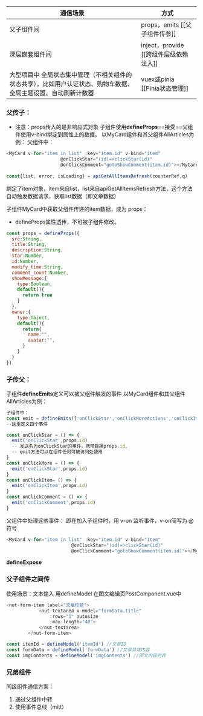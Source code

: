 
| 通信场景                                                     | 方式                           |
| -------------------------------------------------------- | ---------------------------- |
| 父子组件间                                                    | props，emits [[父子组件传参]]       |
| 深层嵌套组件间                                                  | inject，provide [[跨组件层级依赖注入]] |
| 大型项目中 全局状态集中管理（不相关组件的状态共享），比如用户认证状态、购物车数据、全局主题设置、自动刷新计数器 | vuex或pinia [[Pinia状态管理]]     |

### 父传子：
- 注意：props传入的是非响应式对象
子组件使用**defineProps**==接受==父组件使用v-bind绑定到属性上的数据。
以MyCard组件和其父组件AllArticles为例：
父组件中：
```js
<MyCard v-for="item in list" :key="item.id" v-bind="item"
                    @onClickStar="(id)=>clickStar(id)"
                    @onClickComment="gotoShowComment(item.id)"></MyCard>
                    
const{list, error, isLoading} = apiGetAllItemsRefresh(counterRef,q)
```
绑定了item对象，item来自list，list来自apiGetAllItemsRefresh方法，这个方法自动触发数据请求，获取list数据（即文章数据）

子组件MyCard中获取父组件传递的item数据，成为 props：
- defineProps属性透传，不可被子组件修改。
```js
const props = defineProps({
  src:String,
  title:String,
  description:String,
  star:Number,
  id:Number,
  modify_time:String,
  comment_count:Number,
  showMessage:{
    type:Boolean,
    default(){
      return true
    }
  },
  owner:{
    type:Object,
    default(){
      return{
        name:"",
        avatar:"",
      }
    }
  }
})
```
### 子传父：
子组件**defineEmits**定义可以被父组件触发的事件
以MyCard组件和其父组件AllArticles为例：
```js
子组件中：
const emit = defineEmits(['onClickStar','onClickMoreActions','onClickItem','onClickComment'])
--这里定义四个事件

const onClickStar = () => {
  emit('onClickStar',props.id) 
  -- 发送名为onClickStar的事件，携带数据props.id, 
  -- emit方法可以在组件任何可被访问处使用
}
const onClickMore = () => {
  emit('onClickStar',props.id)
}
const onClickItem= () => {
  emit('onClickItem',props.id)
}
const onClickComment = () => {
  emit('onClickComment',props.id)
}
```

父组件中处理这些事件：
即在加入子组件时，用 v-on 监听事件，v-on简写为 @ 符号
```js
<MyCard v-for="item in list" :key="item.id" v-bind="item"
                        @onClickStar="(id)=>clickStar(id)"
                        @onClickComment="gotoShowComment(item.id)"></MyCard>
```

**defineExpose** 


### 父子组件之间传
使用场景：文本输入
用defineModel
在图文编辑页PostComponent.vue中
```js
<nut-form-item label="文章标题">
            <nut-textarea v-model="formData.title"
                :rows="1" autosize
                :max-length="40">
            </nut-textarea>
        </nut-form-item>

const itemId = defineModel('itemId') //文章ID
const formData = defineModel('formData') //文章具体内容
const imgContents = defineModel('imgContents') //图文内容列表
```


### 兄弟组件
同级组件通信方案：
1. 通过父组件中转
2. 使用事件总线（mitt）

